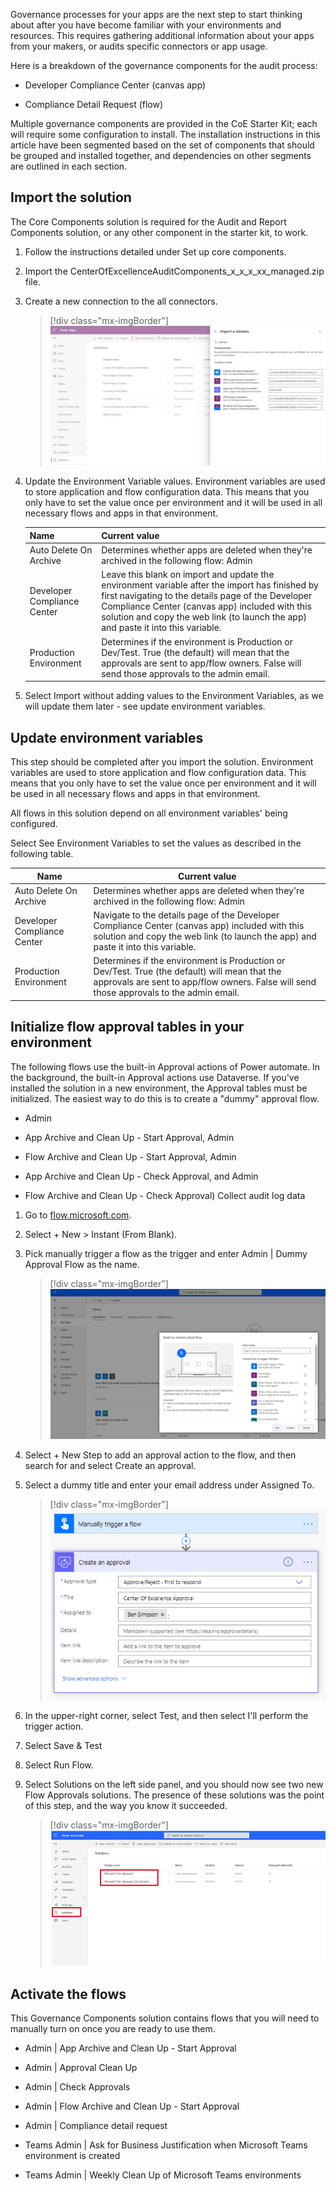 Governance processes for your apps are the next step to start thinking about after you have become familiar with your environments and resources. This requires gathering additional information about your apps from your makers, or audits specific connectors or app usage.

Here is a breakdown of the governance components for the audit process:

-   Developer Compliance Center (canvas app)

-   Compliance Detail Request (flow)

Multiple governance components are provided in the CoE Starter Kit; each will require some configuration to install. The installation instructions in this article have been segmented based on the set of components that should be grouped and installed together, and dependencies on other segments are outlined in each section.

## Import the solution

The Core Components solution is required for the Audit and Report Components solution, or any other component in the starter kit, to work.

1.  Follow the instructions detailed under Set up core components.

1.  Import the CenterOfExcellenceAuditComponents_x_x_x_xx_managed.zip file.

1.  Create a new connection to the all connectors.

	> [!div class="mx-imgBorder"]
	> [![Import Center of Excellence audit components.](../media/import-audit-components-ss.png)](../media/import-audit-components-ss.png#lightbox)

1.  Update the Environment Variable values. Environment variables are used to store application and flow configuration data. This means that you only have to set the value once per environment and it will be used in all necessary flows and apps in that environment.

	|     Name                             |     Current value                                                                                                                                                                                                                                                                                          |
	|--------------------------------------|------------------------------------------------------------------------------------------------------------------------------------------------------------------------------------------------------------------------------------------------------------------------------------------------------------|
	|     Auto Delete   On Archive         |     Determines   whether apps are deleted when they're archived in the following flow: Admin|App Archive and Clean Up - Check Approvals and Archive.                                                                                                                                                  |
	|     Developer   Compliance Center    |     Leave this   blank on import and update the environment variable after the import has   finished by first navigating to the details page of the Developer Compliance   Center (canvas app) included with this solution and copy the web link (to   launch the app) and paste it into this variable.    |
	|     Production   Environment         |     Determines if   the environment is Production or Dev/Test. True (the default) will mean that   the approvals are sent to app/flow owners. False will send those approvals to   the admin email.                                                                                                        |

1.  Select Import without adding values to the Environment Variables, as we will update them later - see update environment variables.

Update environment variables
----------------------------

This step should be completed after you import the solution. Environment variables are used to store application and flow configuration data. This means that you only have to set the value once per environment and it will be used in all necessary flows and apps in that environment.

All flows in this solution depend on all environment variables' being configured.

Select See Environment Variables to set the values as described in the following table.

|     Name                             |     Current value                                                                                                                                                                                                              |
|--------------------------------------|--------------------------------------------------------------------------------------------------------------------------------------------------------------------------------------------------------------------------------|
|     Auto Delete   On Archive         |     Determines   whether apps are deleted when they're archived in the following flow: Admin |   App Archive and Clean Up - Check Approvals and Archive.     Value must be   Yes or No. A default value of No is provided.    |
|     Developer   Compliance Center    |     Navigate to   the details page of the Developer Compliance Center (canvas app) included   with this solution and copy the web link (to launch the app) and paste it   into this variable.                                  |
|     Production Environment           |     Determines if   the environment is Production or Dev/Test. True (the default) will mean that   the approvals are sent to app/flow owners. False will send those approvals to   the admin email.                            |
## Initialize flow approval tables in your environment

The following flows use the built-in Approval actions of Power automate. In the background, the built-in Approval actions use Dataverse. If you've installed the solution in a new environment, the Approval tables must be initialized. The easiest way to do this is to create a "dummy" approval flow.

-   Admin

-   App Archive and Clean Up - Start Approval, Admin

-   Flow Archive and Clean Up - Start Approval, Admin

-   App Archive and Clean Up - Check Approval, and Admin

-   Flow Archive and Clean Up - Check Approval) Collect audit log data

1.  Go to [flow.microsoft.com](https://flow.microsoft.com/?azure-portal=true).

1.  Select + New > Instant (From Blank).

1.  Pick manually trigger a flow as the trigger and enter Admin | Dummy Approval Flow as the name.

	> [!div class="mx-imgBorder"]
	> [![Pick manually trigger a flow, enter Admin and Dummy Approval Flow as the name.](../media/initial-flow-approval-tables-environment-ss.png)](../media/initial-flow-approval-tables-environment-ss.png#lightbox)

1.  Select + New Step to add an approval action to the flow, and then search for and select Create an approval.

1.  Select a dummy title and enter your email address under Assigned To.

	> [!div class="mx-imgBorder"]
	> [![Initialize the flow approval tables process.](../media/initialize-flow-approval-tables-ss.png)](../media/initialize-flow-approval-tables-ss.png#lightbox)

1.  In the upper-right corner, select Test, and then select I'll perform the trigger action.

1.  Select Save & Test

1.  Select Run Flow.

1.  Select Solutions on the left side panel, and you should now see two new Flow Approvals solutions. The presence of these solutions was the point of this step, and the way you know it succeeded.

    > [!div class="mx-imgBorder"]
	> [![Two new Flow approvals.](../media/two-flow-approvals-ssm.png)](../media/two-flow-approvals-ssm.png#lightbox)

## Activate the flows

This Governance Components solution contains flows that you will need to manually turn on once you are ready to use them.

-   Admin | App Archive and Clean Up - Start Approval

-   Admin | Approval Clean Up

-   Admin | Check Approvals

-   Admin | Flow Archive and Clean Up - Start Approval

-   Admin | Compliance detail request

-   Teams Admin | Ask for Business Justification when Microsoft Teams environment is created

-   Teams Admin | Weekly Clean Up of Microsoft Teams environments

